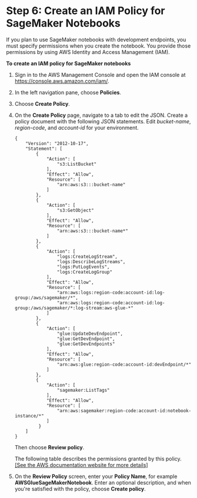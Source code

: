 # Step 6: Create an IAM Policy for SageMaker Notebooks<a name="create-sagemaker-notebook-policy"></a>

If you plan to use SageMaker notebooks with development endpoints, you must specify permissions when you create the notebook\. You provide those permissions by using AWS Identity and Access Management \(IAM\)\.

**To create an IAM policy for SageMaker notebooks**

1. Sign in to the AWS Management Console and open the IAM console at [https://console\.aws\.amazon\.com/iam/](https://console.aws.amazon.com/iam/)\.

1. In the left navigation pane, choose **Policies**\.

1. Choose **Create Policy**\.

1. On the **Create Policy** page, navigate to a tab to edit the JSON\. Create a policy document with the following JSON statements\. Edit *bucket\-name*, *region\-code*, and *account\-id* for your environment\.

   ```
   {
       "Version": "2012-10-17",
       "Statement": [
           {
               "Action": [
                   "s3:ListBucket"
               ],
               "Effect": "Allow",
               "Resource": [
                   "arn:aws:s3:::bucket-name"
               ]
           },
           {
               "Action": [
                   "s3:GetObject"
               ],
               "Effect": "Allow",
               "Resource": [
                   "arn:aws:s3:::bucket-name*"
               ]
           },
           {
               "Action": [
                   "logs:CreateLogStream",
                   "logs:DescribeLogStreams",
                   "logs:PutLogEvents",
                   "logs:CreateLogGroup"
               ],
               "Effect": "Allow",
               "Resource": [
                   "arn:aws:logs:region-code:account-id:log-group:/aws/sagemaker/*",
                   "arn:aws:logs:region-code:account-id:log-group:/aws/sagemaker/*:log-stream:aws-glue-*"
               ]
           },
           {
               "Action": [
                   "glue:UpdateDevEndpoint",
                   "glue:GetDevEndpoint",
                   "glue:GetDevEndpoints"
               ],
               "Effect": "Allow",
               "Resource": [
                   "arn:aws:glue:region-code:account-id:devEndpoint/*"
               ]
           },
           {
               "Action": [
                   "sagemaker:ListTags"
               ],
               "Effect": "Allow",
               "Resource": [
                   "arn:aws:sagemaker:region-code:account-id:notebook-instance/*"
               ]
            }
       ]
   }
   ```

   Then choose **Review policy**\. 

   The following table describes the permissions granted by this policy\.    
[\[See the AWS documentation website for more details\]](http://docs.aws.amazon.com/glue/latest/dg/create-sagemaker-notebook-policy.html)

1. On the **Review Policy** screen, enter your **Policy Name**, for example **AWSGlueSageMakerNotebook**\. Enter an optional description, and when you're satisfied with the policy, choose **Create policy**\.